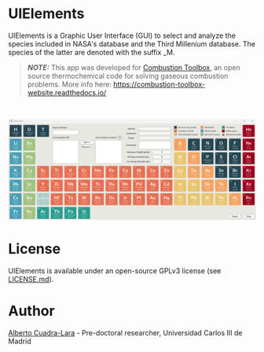 # UIElements

UIElements is a Graphic User Interface (GUI) to select and analyze the species included in NASA's database and the Third Millenium database. The species of the latter are denoted with the suffix _M.

> **_NOTE:_** 
This app was developed for [Combustion Toolbox](https://github.com/AlbertoCuadra/combustion_toolbox), an open source thermochemical code for solving gaseous combustion problems. More info here: https://combustion-toolbox-website.readthedocs.io/

<br>

<p align=center>
    <img src="https://github.com/AlbertoCuadra/UIElements/blob/master/assets/_static/uielements.gif" width="1000">
</p>

# License

UIElements is available under an open-source GPLv3 license (see [LICENSE.md](LICENSE.md)).

# Author
[Alberto Cuadra-Lara](https://acuadralara.com/) - Pre-doctoral researcher, Universidad Carlos III de Madrid 

